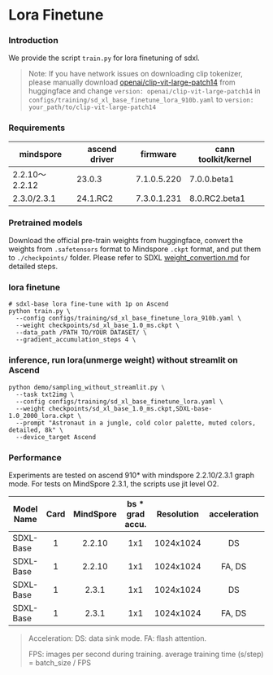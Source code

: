 # Lora Finetune

### Introduction

We provide the script `train.py` for lora finetuning of sdxl.

> Note: If you have network issues on downloading clip tokenizer, please manually download [openai/clip-vit-large-patch14](https://huggingface.co/openai/clip-vit-large-patch14) from huggingface and change `version: openai/clip-vit-large-patch14` in `configs/training/sd_xl_base_finetune_lora_910b.yaml` to `version: your_path/to/clip-vit-large-patch14`

### Requirements

| mindspore      | ascend driver | firmware    | cann toolkit/kernel |
| -------------- | ------------- | ----------- | ------------------- |
| 2.2.10～2.2.12 | 23.0.3        | 7.1.0.5.220 | 7.0.0.beta1         |
| 2.3.0/2.3.1    | 24.1.RC2      | 7.3.0.1.231 | 8.0.RC2.beta1        |

### Pretrained models

Download the official pre-train weights from huggingface, convert the weights from `.safetensors` format to Mindspore `.ckpt` format, and put them to `./checkpoints/` folder. Please refer to SDXL [weight_convertion.md](./weight_convertion.md) for detailed steps.


### lora finetune

```shell
# sdxl-base lora fine-tune with 1p on Ascend
python train.py \
  --config configs/training/sd_xl_base_finetune_lora_910b.yaml \
  --weight checkpoints/sd_xl_base_1.0_ms.ckpt \
  --data_path /PATH TO/YOUR DATASET/ \
  --gradient_accumulation_steps 4 \
```

### inference, run lora(unmerge weight) without streamlit on Ascend

```shell
python demo/sampling_without_streamlit.py \
  --task txt2img \
  --config configs/training/sd_xl_base_finetune_lora.yaml \
  --weight checkpoints/sd_xl_base_1.0_ms.ckpt,SDXL-base-1.0_2000_lora.ckpt \
  --prompt "Astronaut in a jungle, cold color palette, muted colors, detailed, 8k" \
  --device_target Ascend
```

### Performance

Experiments are tested on ascend 910* with mindspore 2.2.10/2.3.1 graph mode. For tests on MindSpore 2.3.1, the scripts use jit level O2.

| Model Name      | Card | MindSpore | bs * grad accu. |   Resolution       |   acceleration   |   Time(ms/step)  |   FPS (img/s)|
|---------------|:-------------------:|:------------------:|:----------------:|:----------------:|:----------------:|------------------|:----------------:|
| SDXL-Base     |      1            |      2.2.10      |      1x1             |     1024x1024         | DS           |       539.77         |    1.85       |
| SDXL-Base     |      1            |      2.2.10       |      1x1             |     1024x1024         | FA, DS |       524.38          |    1.91   |
| SDXL-Base | 1 | 2.3.1 | 1x1 | 1024x1024 | DS           | 553.47 | 1.80 |
| SDXL-Base | 1 | 2.3.1 | 1x1 | 1024x1024 | FA, DS       | 446.74 | 2.24 |
> Acceleration: DS: data sink mode. FA: flash attention.
>
>FPS: images per second during training. average training time (s/step) = batch_size / FPS
